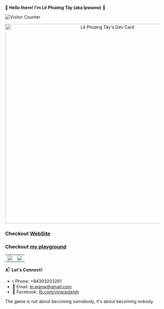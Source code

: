 🌟 **Hello there! I'm Lê Phương Tây (aka lpwanw)** 🌟

![Visitor Counter](https://visitor-badge.laobi.icu/badge?page_id=lpwanw.lpwanw)
<p align="center">
<a href="https://app.daily.dev/lpwanw" align="center"><img src="https://api.daily.dev/devcards/v2/C45gygVQCQENc8etuxS1l.png?r=2dm&type=wide" width="652" alt="Lê Phương Tây's Dev Card"/></a>
</p>

### Checkout [WebSite](https://tayne.tech/)
### Checkout [my playground](https://lpwanw.github.io/personal_project_fe/)

<p align="center">
  <!--- stats (start) -->
<table align="center">
<tr border="none">
<td width="50%" align="center">
  <img  align="center"  src="https://streak-stats.demolab.com?user=lpwanw&theme=dark&border_radius=8.4" />
</td>

<td width="50%" align="center">
  <img  src="https://github-readme-stats.anuraghazra1.vercel.app/api/top-langs/?username=lpwanw&layout=compact&theme=dark&hide_border=false&no-bg=true&no-frame=true&langs_count=8" />
</td>
</tr>
</table>

📬 **Let's Connect!**:
- 📞 Phone: +84393203261
- 📧 Email: [lp.wanw@gmail.com](mailto:lp.wanw@gmail.com)
- 📘 Facebook: [fb.com/vinsrayleigh](https://fb.com/vinsrayleigh)


  
<!--START_SECTION:auto_commit-->
The game is not about becoming somebody, it's about becoming nobody.
<!--END_SECTION:auto_commit-->
